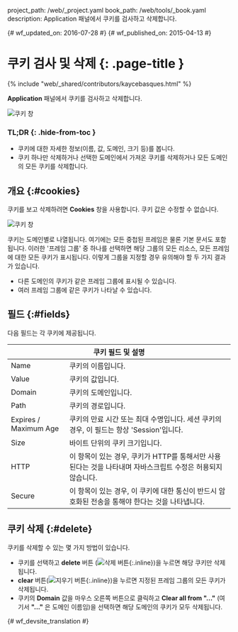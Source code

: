 project_path: /web/_project.yaml
book_path: /web/tools/_book.yaml
description: Application 패널에서 쿠키를 검사하고 삭제합니다.

{# wf_updated_on: 2016-07-28 #}
{# wf_published_on: 2015-04-13 #}

# 쿠키 검사 및 삭제 {: .page-title }

{% include "web/_shared/contributors/kaycebasques.html" %}


<strong>Application</strong> 패널에서 쿠키를 검사하고 삭제합니다.

![쿠키 창](imgs/cookies.png)


### TL;DR {: .hide-from-toc }
- 쿠키에 대한 자세한 정보(이름, 값, 도메인, 크기 등)를 봅니다.
- 쿠키 하나만 삭제하거나 선택한 도메인에서 가져온 쿠키를 삭제하거나 모든 도메인의 모든 쿠키를 삭제합니다.


## 개요 {:#cookies}

쿠키를 보고 삭제하려면 **Cookies** 창을 사용합니다. 쿠키 값은 수정할 수
없습니다.

![쿠키 창][cookies]

쿠키는 도메인별로 나열됩니다. 여기에는 모든 중첩된 프레임은 물론 기본 문서도 
포함됩니다. 이러한 '프레임 그룹' 중 하나를 선택하면 해당 그룹의 모든 리소스, 모든 프레임에 대한 
모든 쿠키가 표시됩니다. 이렇게 그룹을 지정할 경우 유의해야 할 두 가지 결과가 
있습니다.

* 다른 도메인의 쿠키가 같은 프레임 그룹에 표시될 수 있습니다.
* 여러 프레임 그룹에 같은 쿠키가 나타날 수 있습니다.

[cookies]: /web/tools/chrome-devtools/manage-data/imgs/cookies.png

## 필드 {:#fields}

다음 필드는 각 쿠키에 제공됩니다.

<table class="responsive">
  <thead>
    <tr>
      <th colspan="2">쿠키 필드 및 설명</th>
    </tr>
  </thead>
  <tbody>
        <tr>
      <td data-th="Cookie Field">Name</td>
      <td data-th="Description">쿠키의 이름입니다.</td>
    </tr>
    <tr>
      <td data-th="Cookie Field">Value</td>
      <td data-th="Description">쿠키의 값입니다.</td>
    </tr>
    <tr>
      <td data-th="Cookie Field">Domain</td>
      <td data-th="Description">쿠키의 도메인입니다.</td>
    </tr>
    <tr>
      <td data-th="Cookie Field">Path</td>
      <td data-th="Description">쿠키의 경로입니다.</td>
    </tr>
    <tr>
      <td data-th="Cookie Field">Expires / Maximum Age</td>
      <td data-th="Description">쿠키의 만료 시간 또는 최대 수명입니다. 세션 쿠키의 경우, 이 필드는 항상 'Session'입니다.</td>
    </tr>
    <tr>
      <td data-th="Cookie Field">Size</td>
      <td data-th="Description">바이트 단위의 쿠키 크기입니다.</td>
    </tr>
    <tr>
      <td data-th="Cookie Field">HTTP</td>
      <td data-th="Description">이 항목이 있는 경우, 쿠키가 HTTP를 통해서만 사용된다는 것을 나타내며 자바스크립트 수정은 허용되지 않습니다.</td>
    </tr>
    <tr>
      <td data-th="Cookie Field">Secure</td>
      <td data-th="Description">이 항목이 있는 경우, 이 쿠키에 대한 통신이 반드시 암호화된 전송을 통해야 한다는 것을 나타냅니다.</td>
    </tr>
  </tbody>
</table>

## 쿠키 삭제 {:#delete}

쿠키를 삭제할 수 있는 몇 가지 방법이 있습니다.

* 쿠키를 선택하고 **delete** 버튼
(![삭제 버튼][delete]{:.inline})을 누르면 해당 쿠키만 삭제됩니다.
* **clear** 버튼(![지우기 버튼][cos]{:.inline})을 누르면 지정된 프레임 그룹의 모든 
쿠키가 삭제됩니다.
* 쿠키의 **Domain** 값을 마우스 오른쪽 버튼으로 클릭하고 **Clear all
 from "..."** (여기서 **"..."** 은 도메인 이름임)을 선택하면 해당 도메인의 쿠키가 모두
삭제됩니다.

[delete]: imgs/delete.png
[cos]: imgs/clear-object-store.png


{# wf_devsite_translation #}
